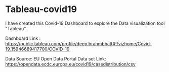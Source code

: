 # Tableau-covid19

I have created this Covid-19 Dashboard to explore the Data visualization tool "Tableau".

Dashboard Link : https://public.tableau.com/profile/deep.brahmbhatt#!/vizhome/Covid-19_15946689417700/COVID-19 


Data Source: 
EU Open Data Portal Data set Link: https://opendata.ecdc.europa.eu/covid19/casedistribution/csv
